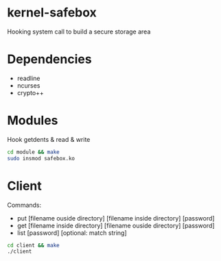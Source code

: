 # kernel-safebox

Hooking system call to build a secure storage area

# Dependencies

* readline
* ncurses
* crypto++

# Modules

Hook getdents & read & write

```bash
cd module && make
sudo insmod safebox.ko
```

# Client

Commands:  

* put \[filename ouside directory\] \[filename inside directory\] \[password\]
* get \[filename inside directory\] \[filename ouside directory\] \[password\]
* list \[password\] \[optional: match string\]

```bash
cd client && make
./client
```